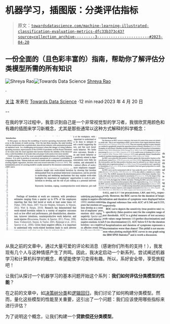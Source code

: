 # 机器学习，插图版：分类评估指标

> 原文：[`towardsdatascience.com/machine-learning-illustrated-classification-evaluation-metrics-dfc33b373c43?source=collection_archive---------3-----------------------#2023-04-20`](https://towardsdatascience.com/machine-learning-illustrated-classification-evaluation-metrics-dfc33b373c43?source=collection_archive---------3-----------------------#2023-04-20)

## 一份全面的（且色彩丰富的）指南，帮助你了解评估分类模型所需的所有知识

[](https://medium.com/@shreya.rao?source=post_page-----dfc33b373c43--------------------------------)![Shreya Rao](https://medium.com/@shreya.rao?source=post_page-----dfc33b373c43--------------------------------)[](https://towardsdatascience.com/?source=post_page-----dfc33b373c43--------------------------------)![Towards Data Science](https://towardsdatascience.com/?source=post_page-----dfc33b373c43--------------------------------) [Shreya Rao](https://medium.com/@shreya.rao?source=post_page-----dfc33b373c43--------------------------------)

·

[关注](https://medium.com/m/signin?actionUrl=https%3A%2F%2Fmedium.com%2F_%2Fsubscribe%2Fuser%2F99b63de2f2c3&operation=register&redirect=https%3A%2F%2Ftowardsdatascience.com%2Fmachine-learning-illustrated-classification-evaluation-metrics-dfc33b373c43&user=Shreya+Rao&userId=99b63de2f2c3&source=post_page-99b63de2f2c3----dfc33b373c43---------------------post_header-----------) 发表在 [Towards Data Science](https://towardsdatascience.com/?source=post_page-----dfc33b373c43--------------------------------) ·12 min read·2023 年 4 月 20 日[](https://medium.com/m/signin?actionUrl=https%3A%2F%2Fmedium.com%2F_%2Fvote%2Ftowards-data-science%2Fdfc33b373c43&operation=register&redirect=https%3A%2F%2Ftowardsdatascience.com%2Fmachine-learning-illustrated-classification-evaluation-metrics-dfc33b373c43&user=Shreya+Rao&userId=99b63de2f2c3&source=-----dfc33b373c43---------------------clap_footer-----------)

--

[](https://medium.com/m/signin?actionUrl=https%3A%2F%2Fmedium.com%2F_%2Fbookmark%2Fp%2Fdfc33b373c43&operation=register&redirect=https%3A%2F%2Ftowardsdatascience.com%2Fmachine-learning-illustrated-classification-evaluation-metrics-dfc33b373c43&source=-----dfc33b373c43---------------------bookmark_footer-----------)

在我的学习过程中，我意识到自己是一个非常视觉型的学习者，我很欣赏用颜色和有趣的插图来学习新概念，尤其是那些通常以这种方式解释的科学概念：

![](img/3e5178e7df4a16c4cbf60390074b5bcc.png)

从我之前的文章中，通过大量可爱的评论和消息（感谢你们所有的支持！），我发现有几个人与这种情感产生了共鸣。因此，我决定启动一个新系列，尝试阐述机器学习和计算机科学的概念，希望能使学习变得有趣。所以，系好安全带，享受旅程吧！

让我们从探讨一个机器学习的基本问题开始这个系列：**我们如何评估分类模型的性能**？

在之前的文章中，如[决策树分类](https://medium.com/towards-artificial-intelligence/decision-tree-classification-explain-it-to-me-like-im-10-59a53c0b338f)和[逻辑回归](https://medium.com/towards-data-science/back-to-basics-part-tres-logistic-regression-e309de76bd66)，我们讨论了如何构建分类模型。然而，量化这些模型的性能至关重要，这引出了一个问题：我们应该使用哪些指标来进行评估？

为了说明这个概念，让我们构建一个**贷款偿还分类模型**。
